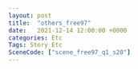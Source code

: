 ```yaml
---
layout: post
title:  "others_free97"
date:   2021-12-14 12:00:00 +0000
categories: Etc
Tags: Story Etc
SceneCode: ["scene_free97_q1_s20"]
---
```


